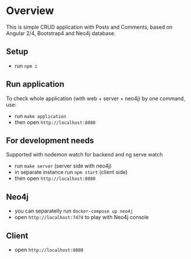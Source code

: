 # Overview
This is simple CRUD application with Posts and Comments, based on Angular 2/4, Bootstrap4 and Neo4j database.

## Setup
* run `npm i`

## Run application
To check whole application (with web + server + neo4j) by one command, use:
* run `make application`
* then open `http://localhost:8080`

## For development needs
Supported with nodemon watch for backend and ng serve watch 
* run `make server` (server side with neo4j)
* in separate instance run `npm start` (client side)
* then open `http://localhost:8080`

## Neo4j
* you can separatelly run `docker-compose up neo4j`
* open `http://localhost:7474` to play with Neo4j console 

## Client
* open `http://localhost:8080`
